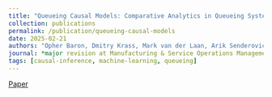 ```yaml
---
title: "Queueing Causal Models: Comparative Analytics in Queueing Systems"
collection: publications
permalink: /publication/queueing-causal-models
date: 2025-02-21
authors: "Opher Baron, Dmitry Krass, Mark van der Laan, Arik Senderovich, Zhenghang Xu"
journal: *major revision at Manufacturing & Service Operations Management (M&SOM), under 3rd round review*
tags: [causal-inference, machine-learning, queueing]
---
```

[Paper](https://papers.ssrn.com/sol3/papers.cfm?abstract_id=5104446)

